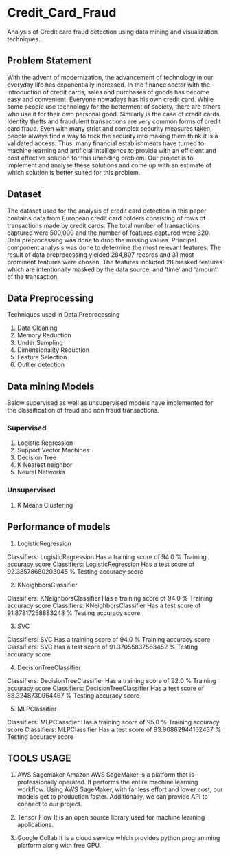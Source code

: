 # Credit_Card_Fraud
Analysis of Credit card fraud detection using data mining and visualization techniques.

## Problem Statement

With the advent of modernization, the advancement of technology in our everyday life has exponentially increased. In the finance sector
with the introduction of credit cards, sales and purchases of goods has become easy and convenient. Everyone nowadays has his own 
credit card. While some people use technology for the betterment of society, there are others who use it for their own personal good. 
Similarly is the case of credit cards. Identity thefts and fraudulent transactions are very common forms of credit card fraud. 
Even with many strict and complex security measures taken, people always find a way to trick the security into making them think
it is a validated access. Thus, many financial establishments have turned to machine learning and artificial intelligence to provide 
with an efficient and cost effective solution for this unending problem. Our project is to implement and analyse these solutions and 
come up with an estimate of which solution is better suited for this problem.

## Dataset

The dataset used for the analysis of credit card detection in this paper contains data from European credit card holders 
consisting of rows of transactions made by credit cards. The total number of transactions captured were 500,000 and the number of features
captured were 320. Data preprocessing was done to drop the missing values. Principal component analysis was done to determine the most 
relevant features. The result of data preprocessing yielded 284,807 records and 31 most prominent features were chosen. The features 
included 28 masked features which are intentionally masked by the data source, and ‘time’ and ‘amount’ of the transaction.

## Data Preprocessing

Techniques used in Data Preprocessing

1. Data Cleaning
2. Memory Reduction
3. Under Sampling
4. Dimensionality Reduction
5. Feature Selection
6. Outlier detection


## Data mining Models

Below supervised as well as unsupervised models have implemented for the classification of fraud and non fraud transactions.

### Supervised
1. Logistic Regression
2. Support Vector Machines
3. Decision Tree
4. K Nearest neighbor
5. Neural Networks

### Unsupervised
1. K Means Clustering

## Performance of models

1. LogisticRegression

Classifiers:  LogisticRegression Has a training score of 94.0 % Training accuracy score
Classifiers:  LogisticRegression Has a test score of 92.38578680203045 % Testing accuracy score

2. KNeighborsClassifier

Classifiers:  KNeighborsClassifier Has a training score of 94.0 % Training accuracy score
Classifiers:  KNeighborsClassifier Has a test score of 91.87817258883248 % Testing accuracy score

3. SVC

Classifiers:  SVC Has a training score of 94.0 % Training accuracy score
Classifiers:  SVC Has a test score of 91.37055837563452 % Testing accuracy score

4. DecisionTreeClassifier

Classifiers:  DecisionTreeClassifier Has a training score of 92.0 % Training accuracy score
Classifiers:  DecisionTreeClassifier Has a test score of 88.3248730964467 % Testing accuracy score

5. MLPClassifier

Classifiers:  MLPClassifier Has a training score of 95.0 % Training accuracy score
Classifiers:  MLPClassifier Has a test score of 93.90862944162437 % Testing accuracy score

## TOOLS USAGE

1. AWS Sagemaker 
Amazon AWS SageMaker is a platform that is professionally operated. It performs the entire machine learning workflow. Using AWS SageMaker, with far less effort and lower cost, our models get to production faster. Additionally, we can provide API to connect to our project. 

2. Tensor Flow
It is an open source library used for machine learning applications.

3. Google Collab
It is a cloud service which provides python programming platform along with free GPU.

